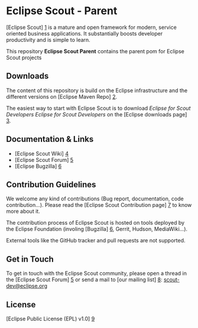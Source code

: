 Eclipse Scout - Parent
==========================

[Eclipse Scout] [1] is a mature and open framework for modern, service oriented business applications.
It substantially boosts developer productivity and is simple to learn.

This repository **Eclipse Scout Parent** contains the parent pom for Eclipse Scout projects


Downloads
---------

The content of this repository is build on the Eclipse infrastructure and the different versions on [Eclipse Maven Repo] [2].

The easiest way to start with Eclipse Scout is to download _Eclipse for Scout Developers Eclipse for Scout Developers_ on the [Eclipse downloads page] [3].


Documentation & Links
---------------------

* [Eclipse Scout Wiki] [4]
* [Eclipse Scout Forum] [5]
* [Eclipse Bugzilla] [6]


Contribution Guidelines
-----------------------

We welcome any kind of contributions (Bug report, documentation, code contribution...).
Please read the [Eclipse Scout Contribution page] [7] to know more about it.

The contribution process of Eclipse Scout is hosted on tools deployed by the Eclipse Foundation (involing [Bugzilla] [6], Gerrit, Hudson, MediaWiki...).

External tools like the GitHub tracker and pull requests are not supported.


Get in Touch
------------

To get in touch with the Eclipse Scout community, please open a thread in the [Eclipse Scout Forum] [5] or send a mail to [our mailing list] [8]: scout-dev@eclipse.org


License
-------

[Eclipse Public License (EPL) v1.0] [9]


[1]: http://eclipse.org/scout/
[2]: https://repo.eclipse.org/
[3]: http://www.eclipse.org/downloads/
[4]: http://wiki.eclipse.org/Scout/
[5]: http://eclipse.org/forums/eclipse.scout
[6]: http://bugs.eclipse.org/
[7]: http://wiki.eclipse.org/Scout/Contribution
[8]: http://dev.eclipse.org/mailman/listinfo/scout-dev
[9]: http://wiki.eclipse.org/EPL
